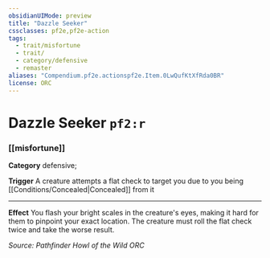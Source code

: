```yaml
---
obsidianUIMode: preview
title: "Dazzle Seeker"
cssclasses: pf2e,pf2e-action
tags:
  - trait/misfortune
  - trait/
  - category/defensive
  - remaster
aliases: "Compendium.pf2e.actionspf2e.Item.0LwQufKtXfRda0BR"
license: ORC
---
```

# Dazzle Seeker `pf2:r`

### [[misfortune]]

**Category** defensive; 




**Trigger** A creature attempts a flat check to target you due to you being [[Conditions/Concealed|Concealed]] from it

* * *

**Effect** You flash your bright scales in the creature's eyes, making it hard for them to pinpoint your exact location. The creature must roll the flat check twice and take the worse result.

*Source: Pathfinder Howl of the Wild*
*ORC*